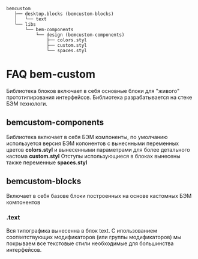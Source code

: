 ```
bemcustom
   ├── desktop.blocks (bemcustom-blocks)
   │   └── text 
   └── libs
       └── bem-components
           └── design (bemcustom-components)
               ├── colors.styl
               ├── custom.styl
               └── spaces.styl 
```

# FAQ bem-custom
Библиотека блоков включает в себя основные блоки для "живого" прототипирования интерфейсов. Библиотека разрабатывается на стеке БЭМ технологи.


## bemcustom-components
Библиотека включает в себя БЭМ компоненты, по умолчанию используется версия БЭМ копонентов с вынеснными переменных цветов **colors.styl** и вынесенными параметрами для более детального кастома **custom.styl** 
Отступы использующиеся в блоках вынесены также переменные **spaces.styl**

## bemcustom-blocks
Включает в себя базове блоки построенных на основе кастомных БЭМ компонентов

### .text
Вся типографика вынесенна в блок text. С ипользованием соответствующих модификаторов (или группы модификаторов) мы покрываем все текстовые стили необходимые для большинства интерфейсов.


